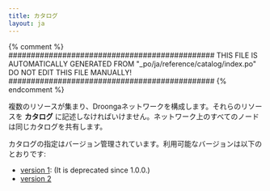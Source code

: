 ```yaml
---
title: カタログ
layout: ja
---
```


{% comment %}
##############################################
  THIS FILE IS AUTOMATICALLY GENERATED FROM
  "_po/ja/reference/catalog/index.po"
  DO NOT EDIT THIS FILE MANUALLY!
##############################################
{% endcomment %}


複数のリソースが集まり、Droongaネットワークを構成します。それらのリソースを **カタログ** に記述しなければいけません。ネットワーク上のすべてのノードは同じカタログを共有します。

カタログの指定はバージョン管理されています。利用可能なバージョンは以下のとおりです:

 * [version 1](version1/): (It is deprecated since 1.0.0.)
 * [version 2](version2/)
